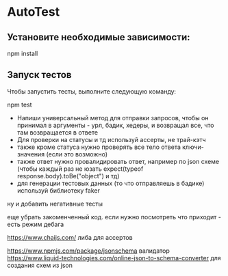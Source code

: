 # AutoTest

## Установите необходимые зависимости:

npm install

## Запуск тестов

Чтобы запустить тесты, выполните следующую команду:

npm test

- Напиши универсальный метод для отправки запросов, чтобы он принимал в аргументы - урл, бадик, хедеры, и возвращал все, что там возвращается в ответе
- Для проверки на статусы и тд используй ассерты, не трай-кэтч
- также кроме статуса нужно проверять все тело ответа ключи-значения (если это возможно)
- также ответ нужно провалидировать ответ, например по json схеме (чтобы каждый раз не юзать expect(typeof response.body).toBe("object") и тд)
- для генерации тестовых данных (то что отправляешь в бадике) используй библиотеку faker

ну и добавить негативные тесты

еще убрать закоменченный код. если нужно посмотреть что приходит - есть режим дебага

https://www.chaijs.com/ либа для ассертов

https://www.npmjs.com/package/jsonschema валидатор
https://www.liquid-technologies.com/online-json-to-schema-converter для создания схем из json
